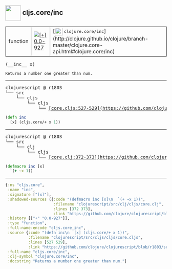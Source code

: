 ## <img width="48px" valign="middle" src="http://i.imgur.com/Hi20huC.png"> cljs.core/inc

 <table border="1">
<tr>
<td>function</td>
<td><a href="https://github.com/cljsinfo/api-refs/tree/0.0-927"><img valign="middle" alt="[+] 0.0-927" src="https://img.shields.io/badge/+-0.0--927-lightgrey.svg"></a> </td>
<td>
[<img height="24px" valign="middle" src="http://i.imgur.com/1GjPKvB.png"> <samp>clojure.core/inc</samp>](http://clojure.github.io/clojure/branch-master/clojure.core-api.html#clojure.core/inc)
</td>
</tr>
</table>

 <samp>
(__inc__ x)<br>
</samp>

```
Returns a number one greater than num.
```

---

 <pre>
clojurescript @ r1803
└── src
    └── cljs
        └── cljs
            └── <ins>[core.cljs:527-529](https://github.com/clojure/clojurescript/blob/r1803/src/cljs/cljs/core.cljs#L527-L529)</ins>
</pre>

```clj
(defn inc
  [x] (cljs.core/+ x 1))
```


---

 <pre>
clojurescript @ r1803
└── src
    └── clj
        └── cljs
            └── <ins>[core.clj:372-373](https://github.com/clojure/clojurescript/blob/r1803/src/clj/cljs/core.clj#L372-L373)</ins>
</pre>

```clj
(defmacro inc [x]
  `(+ ~x 1))
```

---

```clj
{:ns "cljs.core",
 :name "inc",
 :signature ["[x]"],
 :shadowed-sources ({:code "(defmacro inc [x]\n  `(+ ~x 1))",
                     :filename "clojurescript/src/clj/cljs/core.clj",
                     :lines [372 373],
                     :link "https://github.com/clojure/clojurescript/blob/r1803/src/clj/cljs/core.clj#L372-L373"}),
 :history [["+" "0.0-927"]],
 :type "function",
 :full-name-encode "cljs.core_inc",
 :source {:code "(defn inc\n  [x] (cljs.core/+ x 1))",
          :filename "clojurescript/src/cljs/cljs/core.cljs",
          :lines [527 529],
          :link "https://github.com/clojure/clojurescript/blob/r1803/src/cljs/cljs/core.cljs#L527-L529"},
 :full-name "cljs.core/inc",
 :clj-symbol "clojure.core/inc",
 :docstring "Returns a number one greater than num."}

```
